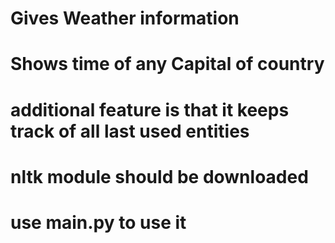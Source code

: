 # Gives Weather information
# Shows time of any Capital of country 
# additional feature is that it keeps track of all last used entities 
# nltk module should be downloaded 
# use main.py to use it

